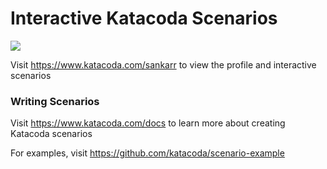 # Interactive Katacoda Scenarios

[![](http://shields.katacoda.com/katacoda/sankarr/count.svg)](https://www.katacoda.com/sankarr "Get your profile on Katacoda.com")

Visit https://www.katacoda.com/sankarr to view the profile and interactive scenarios

### Writing Scenarios
Visit https://www.katacoda.com/docs to learn more about creating Katacoda scenarios

For examples, visit https://github.com/katacoda/scenario-example
